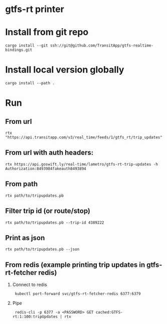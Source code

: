 # gtfs-rt printer

# Install from git repo

    cargo install --git ssh://git@github.com/TransitApp/gtfs-realtime-bindings.git

# Install local version globally

    cargo install --path .

# Run

## From url

    rtx "https://api.transitapp.com/v3/real_time/feeds/1/gtfs_rt/trip_updates"

## From url with auth headers:

    rtx https://api.goswift.ly/real-time/lametro/gtfs-rt-trip-updates -h Authorization:8493984fakeauth8493894

## From path

    rtx path/to/tripupdates.pb

## Filter trip id (or route/stop)

    rtx path/to/tripupdates.pb --trip-id 4389222

## Print as json

    rtx path/to/tripupdates.pb --json

## From redis (example printing trip updates in gtfs-rt-fetcher redis)

1. Connect to redis
    
        kubectl port-forward svc/gtfs-rt-fetcher-redis 6377:6379

2. Pipe

        redis-cli -p 6377 -a <PASSWORD> GET cached:GTFS-rt:1:100:tripUpdates | rtx

